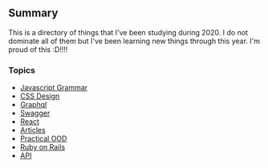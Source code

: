 ## Summary
This is a directory of things that I've been studying during 2020. I do not dominate all of them but I've been learning new things through this year.
I'm proud of this :D!!!!

### Topics
- [Javascript Grammar](js-grammar)
- [CSS Design](css-design)
- [Graphql]()
- [Swagger](swagger)
- [React](react)
- [Articles](articles)
- [Practical OOD](practical-ood)
- [Ruby on Rails](ror)
- [API](api)
